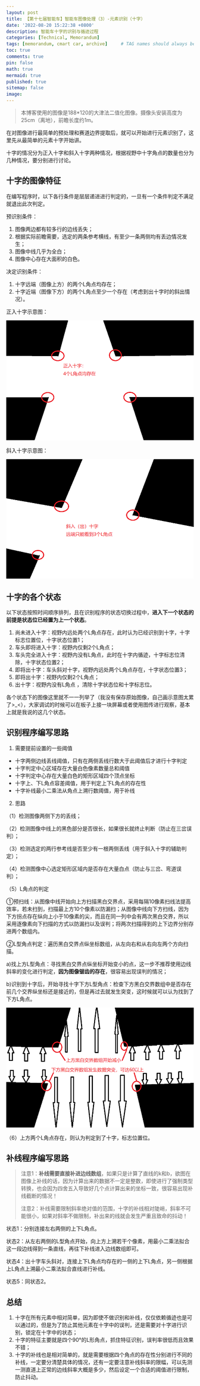 ```yaml
---
layout: post
title: 【第十七届智能车】智能车图像处理（3）-元素识别（十字）
date: '2022-08-20 15:22:38 +0800'
description: 智能车十字的识别与循迹过程
categories: [Technical, Memorandum]
tags: [memorandum, cmart car, archive]     # TAG names should always be lowercase
toc: true
comments: true
pin: false
math: true
mermaid: true
published: true
sitemap: false
image: 
---
```

> 本博客使用的图像是188*120的大津法二值化图像。摄像头安装高度为25cm（离地），前瞻长度约1m。

在对图像进行最简单的预处理和赛道边界提取后，就可以开始进行元素识别了，这里先从最简单的元素十字开始讲。

十字的情况分为正入十字和斜入十字两种情况，根据视野中十字角点的数量也分为几种情况，要分别进行讨论。

## 十字的图像特征

在编写程序时，以下各行条件是层层递进进行判定的，一旦有一个条件判定不满足就退出此次判定。

预识别条件：

1. 图像两边都有较多行的边线丢失；
2. 根据实际前瞻需要，选定的两条参考横线，有至少一条两侧均有丢边情况发生；
3. 图像中线几乎为全白；
4. 图像中心存在大面积的白色。

决定识别条件：

1. 十字远端（图像上方）的两个L角点均存在；
2. 十字近端（图像下方）的两个L角点至少一个存在（考虑到出十字时的斜出情况）。

正入十字示意图：

<img src="https://raw.githubusercontent.com/fgfgfdg8/ImageStage/main/img/202208201304273.png" alt="default image description" style="zoom: 80%;" />

斜入十字示意图：

<img src="https://raw.githubusercontent.com/fgfgfdg8/ImageStage/main/img/202208201358116.png" alt="default image description" style="zoom:80%;" />

## 十字的各个状态

以下状态按照时间顺序排列，且在识别程序的状态切换过程中，**进入下一个状态的前提是状态位已经置为上一个状态**。

1. 尚未进入十字：视野内远处两个L角点存在，此时认为已经识别到十字，十字标志位置位，十字状态位置1；
2. 车头即将进入十字：视野内仅剩2个L角点；
3. 车头完全进入十字：视野内没有L角点，此时在十字内循迹，十字标志位清除，十字状态位置2；
4. 即将出十字：车头斜对十字，视野内远处两个L角点存在，十字状态位置3；
5. 即将出十字：视野内仅剩2个L角点；
6. 出十字：视野内没有L角点 ，清除十字状态位和十字标志位。

各个状态下的图像这里就不一一列举了（我没有保存原始图像，自己画示意图太累了>_<），大家调试的时候可以在板子上接一块屏幕或者使用图传进行观察，基本上就是我说的这几个状态。

## 识别程序编写思路

1. 需要提前设置的一些阈值

- 十字两侧边线丢线阈值，只有在两侧丢线行数大于此阈值后才进行十字判定
- 十字判定中心区域存在大量白色像素数量总和阈值
- 十字判定中心存在大量白色的矩形区域四个顶点坐标
- 十字上、下L角点容差阈值，用于判定上下L角点的存在性
- 十字补线最小二乘法从角点上溯行数阈值，用于补线

2. 思路

（1）检测图像两侧下方的丢线；

（2）检测图像中线上的黑色部分是否很长，如果很长就终止判断（防止在三岔误判）；

（3）检测选定的两行参考线是否至少有一根两侧丢线（用于斜入十字的辅助判定）；

（4）检测图像中心选定矩形区域内是否存在大量白点（防止与三岔、弯道误判）；

（5）L角点的判定

①预扫线：从图像中线开始向上方扫描黑白交界点，采用每隔10像素扫线法提高效率，若未扫到，扫描最上方10个像素以防漏扫；从图像中线向下方扫线，因为下方拐点存在纵向上小于10像素的尖，而且在同一列中会有两次黑白交界，所以采用逐像素向下扫描的方式以防漏扫以及误判；将两次扫描得到的上下边界分别存进两个数组内。

②L型角点判定：遍历黑白交界点纵坐标数组，从左向右和从右向左两个方向扫描。

a)找上方L型角点：寻找黑白交界点纵坐标开始变小的点，这一步不推荐使用边线斜率的变化进行判定，**因为图像锯齿的存在**，很容易出现误判的情况；

b)识别到十字后，开始寻找十字下方L型角点：检查下方黑白交界数组中是否存在前几个交界纵坐标还是接近的，但是再过去就发生突变，这时候就可以认为找到了下方L角点。

![default decsription](https://raw.githubusercontent.com/fgfgfdg8/ImageStage/main/img/202208201505931.png)

（6）上方两个L角点存在，则认为判定到了十字，标志位置位。

## 补线程序编写思路

> 注意1：**补线需要直接补进边线数组**，如果只是计算了直线的k和b，欲图在图像上补线的话，因为计算出来的数据不一定是整数，即使进行了强制类型转换，也会因为四舍五入导致好几个点计算出来的坐标一致，很容易出现补线截断的情况！
>
> 注意2：补线需要限制斜率绝对值的范围，十字的补线相对陡峭，斜率不可能很小，如果对斜率不做限制，补出来的线就会发生严重且致命的抖动！

状态1：分别连接左右两侧的上下L角点。

状态2：从左右两侧的L型角点开始，向上方上溯若干个像素，用最小二乘法拟合这一段边线得到一条直线，再往下补线进入边线数组即可。

状态4：出十字车头斜对，连接上下L角点均存在的一侧的上下L角点，另一侧根据上L角点上溯最小二乘法拟合直线进行补线。

状态5：同状态2。

## 总结

1. 十字在所有元素中相对简单，因为即使不做识别和补线，仅仅依赖循迹也是可以通过的，但是为了防止其他元素在十字中的误判，还是需要对十字进行识别，锁定在十字中的状态；
2. 十字的特征主要就是四个90°的L形角点，抓住特征识别，误判率很低而且效果不错；
3. 十字的补线也是相对简单的，就是需要根据四个角点的存在性分别进行不同的补线，一定要分清楚具体的情况，还有一定要注意补线斜率的限幅，可以先测一测直道上正常的边线斜率大概是多少，然后设定一个合适的阈值进行限制，防止抖动。
